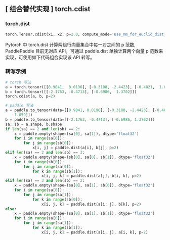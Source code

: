 ## [ 组合替代实现 ] torch.cdist

### [torch.dist](https://pytorch.org/docs/stable/generated/torch.cdist.html?highlight=cdist#torch-cdist)

```python
torch.Tensor.cdist(x1, x2, p=2.0, compute_mode='use_mm_for_euclid_dist_if_necessary')
```

Pytorch 中 torch.dist 计算两组行向量集合中每一对之间的 p 范数, PaddlePaddle 目前无对应 API，可通过 paddle.dist 单独计算两个向量 p 范数来实现，可使用如下代码组合实现该 API 转写。

### 转写示例
```python
# torch 写法
a = torch.tensor([[0.9041,  0.0196], [-0.3108, -2.4423], [-0.4821,  1.059]])
b = torch.tensor([[-2.1763, -0.4713], [-0.6986,  1.3702]])
torch.cdist(a, b, p=2)

# paddle 写法
a = paddle.to_tensor(data=[[0.9041, 0.0196], [-0.3108, -2.4423], [-0.4821,
    1.059]])
b = paddle.to_tensor(data=[[-2.1763, -0.4713], [-0.6986, 1.3702]])
sa, sb = a.shape, b.shape
if len(sa) == 2 and len(sb) == 2:
    x = paddle.empty(shape=(sa[0], sa[1]), dtype='float32')
    for i in range(sa[0]):
        for j in range(sb[0]):
            x[i, j] = paddle.dist(a[i], b[j], p=2)
elif len(sa) == 2 and len(sb) == 3:
    x = paddle.empty(shape=(sb[0], sa[0], sb[1]), dtype='float32')
    for i in range(sb[0]):
        for j in range(sa[0]):
            for k in range(sb[1]):
                x[i, j, k] = paddle.dist(a[j], b[i, k], p=2)
elif len(sa) == 3 and len(sb) == 2:
    x = paddle.empty(shape=(sa[0], sa[1], sb[0]), dtype='float32')
    for i in range(sa[0]):
        for j in range(sa[1]):
            for k in range(sb[0]):
                x[i, j, k] = paddle.dist(a[i: j], b[k], p=2)
else:
    x = paddle.empty(shape=(sa[0], sa[1], sb[1]), dtype='float32')
    for i in range(sa[0]):
        for j in range(sa[1]):
            for k in range(sb[1]):
                x[i, j, k] = paddle.dist(a[i, j], a[i, k], p=2)
```
